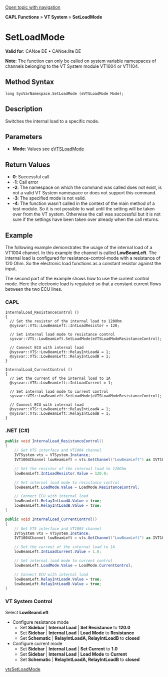 [Open topic with navigation](../../../../../CANoeDEFamily.htm#Topics/CAPLFunctions/VTSystem/Functions/CAPLfunctionVTSSetLoadMode.md)

**CAPL Functions** » **VT System** » **SetLoadMode**

# SetLoadMode

**Valid for**: CANoe DE • CANoe:lite DE

**Note**: The function can only be called on system variable namespaces of channels belonging to the VT System module VT1004 or VT1104.

## Method Syntax

`long SysVarNamespace.SetLoadMode (eVTSLoadMode Mode);`

## Description

Switches the internal load to a specific mode.

## Parameters

- **Mode**: Values see [eVTSLoadMode](../CAPLfunctionsVTSystemEnumeration.md#eVTSLoadMode)

## Return Values

- **0**: Successful call
- **-1**: Call error
- **-2**: The namespace on which the command was called does not exist, is not a valid VT System namespace or does not support this command.
- **-3**: The specified mode is not valid.
- **-4**: The function wasn't called in the context of the main method of a test module. So it is not possible to wait until the setting will be taken over from the VT system. Otherwise the call was successful but it is not sure if the settings have been taken over already when the call returns.

## Example

The following example demonstrates the usage of the internal load of a VT1004 channel. In this example the channel is called **LowBeamLeft**. The internal load is configured for resistance-control-mode with a resistance of 120 Ohm. So the electronic load functions as a constant resistor against the input.

The second part of the example shows how to use the current control mode. Here the electronic load is regulated so that a constant current flows between the two ECU lines.

### CAPL

```plaintext
InternalLoad_ResistanceControl ()
{
  // Set the resistor of the internal load to 120Ohm
  @sysvar::VTS::LowBeamLeft::IntLoadResistor = 120;

  // Set internal load mode to resistance control
  sysvar::VTS::LowBeamLeft.SetLoadMode(eVTSLoadModeResistanceControl);

  // Connect ECU with internal load
  @sysvar::VTS::LowBeamLeft::RelayIntLoadA = 1;
  @sysvar::VTS::LowBeamLeft::RelayIntLoadB = 1;
}

InternalLoad_CurrentControl ()
{
  // Set the current of the internal load to 1A
  @sysvar::VTS::LowBeamLeft::IntLoadCurrent = 1;

  // Set internal load mode to current control
  sysvar::VTS::LowBeamLeft.SetLoadMode(eVTSLoadModeResistanceControl);

  // Connect ECU with internal load
  @sysvar::VTS::LowBeamLeft::RelayIntLoadA = 1;
  @sysvar::VTS::LowBeamLeft::RelayIntLoadB = 1;
}
```

### .NET (C#)

```csharp
public void InternalLoad_ResistanceControl()
{
    // Get VTS interface and VT1004 channel
    IVTSystem vts = VTSystem.Instance;
    IVT1004Channel lowBeamLeft = vts.GetChannel("LowBeamLeft") as IVT1004Channel;

    // Set the resistor of the internal load to 120Ohm
    lowBeamLeft.IntLoadResistor.Value = 120.0;

    // Set internal load mode to resistance control
    lowBeamLeft.LoadMode.Value = LoadMode.ResistanceControl;

    // Connect ECU with internal load
    lowBeamLeft.RelayIntLoadA.Value = true;
    lowBeamLeft.RelayIntLoadB.Value = true;
}

public void InternalLoad_CurrentControl()
{
    // Get VTS interface and VT1004 channel
    IVTSystem vts = VTSystem.Instance;
    IVT1004Channel lowBeamLeft = vts.GetChannel("LowBeamLeft") as IVT1004Channel;

    // Set the current of the internal load to 1A
    lowBeamLeft.IntLoadCurrent.Value = 1.0;

    // Set internal load mode to current control
    lowBeamLeft.LoadMode.Value = LoadMode.CurrentControl;

    // Connect ECU with internal load
    lowBeamLeft.RelayIntLoadA.Value = true;
    lowBeamLeft.RelayIntLoadB.Value = true;
}
```

### VT System Control

Select **LowBeamLeft**

- Configure resistance mode
  - Set **Sidebar** | **Internal Load** | **Set Resistance** to **120.0**
  - Set **Sidebar** | **Internal Load** | **Load Mode** to **Resistance**
  - Set **Schematic** | **RelayIntLoadA, RelayIntLoadB** to **closed**
- Configure current mode
  - Set **Sidebar** | **Internal Load** | **Set Current** to **1.0**
  - Set **Sidebar** | **Internal Load** | **Load Mode** to **Current**
  - Set **Schematic** | **RelayIntLoadA, RelayIntLoadB** to **closed**

[vtsSetLoadMode](CAPLfunctionVTSvtsSetLoadMode.md)
